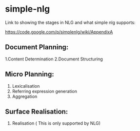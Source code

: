 # simple-nlg

Link to showing the stages in  NLG and what simple nlg supports:

https://code.google.com/p/simplenlg/wiki/AppendixA

## Document Planning:
1.Content Determination
2.Document Structuring

## Micro Planning:
1. Lexicalisation
2. Referring expression generation
3. Aggregation

## Surface Realisation:
1. Realisation  ( This is only supported by NLG)
